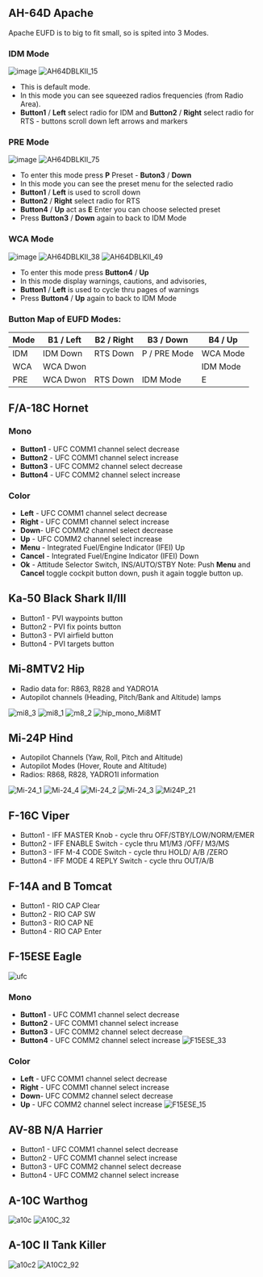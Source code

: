 ## AH-64D Apache
Apache EUFD is to big to fit small, so is spited into 3 Modes.
### IDM Mode
![image](https://user-images.githubusercontent.com/475312/174402796-70cffc15-f238-44b2-aeab-8eed55706fcb.png)
![AH64DBLKII_15](https://user-images.githubusercontent.com/475312/174402823-330a0fcc-ee56-4591-93e9-650e8cb9f975.png)
* This is default mode.
* In this mode you can see squeezed radios frequencies (from Radio Area).
* **Button1** / **Left** select radio for IDM  and **Button2** / **Right** select radio for RTS - buttons scroll down left arrows and markers

### PRE Mode
![image](https://user-images.githubusercontent.com/475312/174403195-22e5e4c3-ef0b-4046-93e2-0b494d9b1e5f.png)
![AH64DBLKII_75](https://user-images.githubusercontent.com/475312/174403242-5da96391-e8ca-4b35-821d-0952655b7aef.png)
* To enter this mode press **P** Preset - **Buton3** / **Down**
* In this mode you can see the preset menu for the selected radio
* **Button1** / **Left** is used to scroll down
* **Button2** / **Right** select radio for RTS
* **Button4** / **Up** act as **E** Enter you can choose selected preset
* Press **Button3** / **Down** again to back to IDM Mode

### WCA Mode
![image](https://user-images.githubusercontent.com/475312/174404777-e95bb92b-1961-4322-af17-54f5e5b3335c.png)
![AH64DBLKII_38](https://user-images.githubusercontent.com/475312/174404833-d3483c00-ebdb-40b6-92de-9b85f11ce601.png)
![AH64DBLKII_49](https://user-images.githubusercontent.com/475312/174405106-68364682-e1e2-4977-b92e-e558cf97d133.png)
* To enter this mode press **Button4** / **Up**
* In this mode display warnings, cautions, and advisories,
* **Button1** / **Left** is used to cycle thru pages of warnings
* Press **Button4** / **Up** again to back to IDM Mode

### Button Map of EUFD Modes:
| Mode | B1 / Left | B2 / Right | B3 / Down    | B4 / Up  |
|------|-----------|------------|--------------|----------|
| IDM  | IDM Down  |  RTS Down  | P / PRE Mode | WCA Mode |
| WCA  | WCA Dwon  |            |              | IDM Mode |
| PRE  | WCA Dwon  |  RTS Down  | IDM Mode     | E        |

## F/A-18C Hornet

### Mono
* **Button1** - UFC COMM1 channel select decrease
* **Button2** - UFC COMM1 channel select increase
* **Button3** - UFC COMM2 channel select decrease
* **Button4** - UFC COMM2 channel select increase

### Color
* **Left** - UFC COMM1 channel select decrease
* **Right** - UFC COMM1 channel select increase
* **Down**- UFC COMM2 channel select decrease
* **Up** - UFC COMM2 channel select increase
* **Menu** - Integrated Fuel/Engine Indicator (IFEI) Up
* **Cancel** - Integrated Fuel/Engine Indicator (IFEI) Down
* **Ok** - Attitude Selector Switch, INS/AUTO/STBY
Note: Push **Menu** and **Cancel** toggle cockpit button down, push it again toggle button up.

## Ka-50 Black Shark II/III
* Button1 - PVI waypoints button
* Button2 - PVI fix points button
* Button3 - PVI airfield button
* Button4 - PVI targets button

## Mi-8MTV2 Hip
* Radio data for: R863, R828 and YADRO1A
* Autopilot channels (Heading, Pitch/Bank and Altitude) lamps

![mi8_3](https://user-images.githubusercontent.com/475312/215277461-8c5f082c-9389-41a9-a962-ef79aeeaf687.png)
![mi8_1](https://user-images.githubusercontent.com/475312/215277460-a7b59e76-8082-426e-abeb-08a596aa2779.png)
![m8_2](https://user-images.githubusercontent.com/475312/215277457-4bc96c0f-0dcc-4780-9ac1-9c4a8e39fc00.png)
![hip_mono_Mi8MT](https://user-images.githubusercontent.com/475312/215359004-71675660-68f1-4739-8622-9f8b538971d5.png)

## Mi-24P Hind
* Autopilot Channels (Yaw, Roll, Pitch and Altitude)
* Autopilot Modes (Hover, Route and Altitude)
* Radios: R868, R828, YADRO1I information

![Mi-24_1](https://user-images.githubusercontent.com/475312/215358866-f1fa00a1-6153-4a29-9938-4791c9a480dc.png)
![Mi-24_4](https://user-images.githubusercontent.com/475312/215358879-027c53ee-652b-4295-8f67-81932640d2f0.png)
![Mi-24_2](https://user-images.githubusercontent.com/475312/215358870-2bbf3ce1-2d4e-469c-998c-645966693a06.png)
![Mi-24_3](https://user-images.githubusercontent.com/475312/215358872-17082a89-156d-4281-8ad0-9571fe0f9f60.png)
![Mi24P_21](https://user-images.githubusercontent.com/475312/215358829-2c3713a5-ecd3-4cae-a59c-c9fdc89c1863.png)

## F-16C Viper
* Button1 - IFF MASTER Knob - cycle thru OFF/STBY/LOW/NORM/EMER
* Button2 - IFF ENABLE Switch - cycle thru M1/M3 /OFF/ M3/MS
* Button3 - IFF M-4 CODE Switch - cycle thru HOLD/ A/B /ZERO
* Button4 - IFF MODE 4 REPLY Switch - cycle thru OUT/A/B

## F-14A and B Tomcat
* Button1 - RIO CAP Clear
* Button2 - RIO CAP SW
* Button3 - RIO CAP NE
* Button4 - RIO CAP Enter

## F-15ESE Eagle
![ufc](https://github.com/emcek/dcspy/assets/475312/05b952d8-25c1-4c5d-a619-abed03de21fd)

### Mono
* **Button1** - UFC COMM1 channel select decrease
* **Button2** - UFC COMM1 channel select increase
* **Button3** - UFC COMM2 channel select decrease
* **Button4** - UFC COMM2 channel select increase
![F15ESE_33](https://github.com/emcek/dcspy/assets/475312/4318a6a5-2657-493a-b4f4-287bc72359dc)

### Color
* **Left** - UFC COMM1 channel select decrease
* **Right** - UFC COMM1 channel select increase
* **Down**- UFC COMM2 channel select decrease
* **Up** - UFC COMM2 channel select increase
![F15ESE_15](https://github.com/emcek/dcspy/assets/475312/d486be80-77b1-4863-b47d-56278b2f9401)

## AV-8B N/A Harrier
* Button1 - UFC COMM1 channel select decrease
* Button2 - UFC COMM1 channel select increase
* Button3 - UFC COMM2 channel select decrease
* Button4 - UFC COMM2 channel select increase

## A-10C Warthog
![a10c](https://github.com/emcek/dcspy/assets/475312/a4d3c563-18e8-469e-808b-6504be7ceaec)
![A10C_32](https://github.com/emcek/dcspy/assets/475312/245c3bf8-ba75-483e-9d16-a7dfb7d1cd4b)

## A-10C II Tank Killer
![a10c2](https://github.com/emcek/dcspy/assets/475312/b80f59e1-0d4d-4f00-a762-da4cfd87e10b)
![A10C2_92](https://github.com/emcek/dcspy/assets/475312/ff47d6af-d0a3-440a-9835-552011db3b4f)
